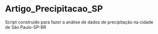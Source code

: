 # Artigo_Precipitacao_SP
Script construído para fazer a análise de dados de precipitação na cidade de São Paulo-SP-BR
